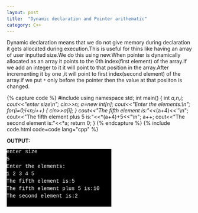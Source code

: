 ```yaml
---
layout: post
title:  "Dynamic declaration and Pointer arithematic"
category: C++
---
```


Dynamic declaration means that we do not give memory during declaration it gets allocated during execution.This is useful for thins like having an array of user inputted size.We do this using new.When pointer is dynamically allocated as an array it points to the 0th index(first element) of the array.If we add an integer to it it will point to that position in the array.After incrementing it by one ,it will point to first index(second element) of the array.if we put `*` only before the pointer then the value at that posiiton is changed.

{% capture code %}
#include<iostream>
using namespace std;
int main()
{
    int *a,n,i;
    cout<<"enter size\n";
    cin>>n;
    a=new int[n];
    cout<<"Enter the elements:\n";
    for(i=0;i<n;i++)
    {
        cin>>a[i];
    }
    cout<<"The fifth element is:"<<*(a+4)<<''\n";
    cout<<"The fifth element plus 5 is:"<<*(a+4)+5<<"\n";
    a++;
    cout<<"The second element is:"<<*a;
    return 0;
}
{% endcapture %}
{% include code.html code=code lang="cpp" %}

**OUTPUT:**

![output](/assets/Dynamic-declaration-and-Pointer-arithematic.png)
